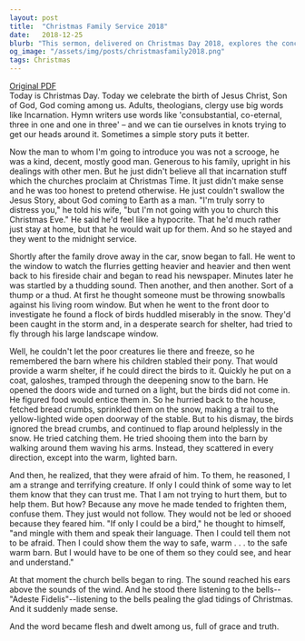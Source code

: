 ```yaml
---
layout: post
title:  "Christmas Family Service 2018"
date:   2018-12-25
blurb: "This sermon, delivered on Christmas Day 2018, explores the concept of Incarnation and the birth of Jesus Christ. Using a simple story about a man who didn't believe in the 'Jesus Story', the sermon illustrates the idea of God coming to Earth as a man. The man's experience with a flock of birds during a snowstorm helps him understand the concept of Incarnation."
og_image: "/assets/img/posts/christmasfamily2018.png"
tags: Christmas
---
```

[Original PDF](/assets/pdf/christmasfamily2018.pdf)    
Today is Christmas Day. Today we celebrate the birth of Jesus Christ, Son of God, God coming among us. Adults, theologians, clergy use big words like Incarnation. Hymn writers use words like 'consubstantial, co-eternal, three in one and one in three' – and we can tie ourselves in knots trying to get our heads around it. Sometimes a simple story puts it better.

Now the man to whom I'm going to introduce you was not a scrooge, he was a kind, decent, mostly good man. Generous to his family, upright in his dealings with other men. But he just didn't believe all that incarnation stuff which the churches proclaim at Christmas Time. It just didn't make sense and he was too honest to pretend otherwise. He just couldn't swallow the Jesus Story, about God coming to Earth as a man. "I'm truly sorry to distress you," he told his wife, "but I'm not going with you to church this Christmas Eve." He said he'd feel like a hypocrite. That he'd much rather just stay at home, but that he would wait up for them. And so he stayed and they went to the midnight service.

Shortly after the family drove away in the car, snow began to fall. He went to the window to watch the flurries getting heavier and heavier and then went back to his fireside chair and began to read his newspaper. Minutes later he was startled by a thudding sound. Then another, and then another. Sort of a thump or a thud. At first he thought someone must be throwing snowballs against his living room window. But when he went to the front door to investigate he found a flock of birds huddled miserably in the snow. They'd been caught in the storm and, in a desperate search for shelter, had tried to fly through his large landscape window.

Well, he couldn't let the poor creatures lie there and freeze, so he remembered the barn where his children stabled their pony. That would provide a warm shelter, if he could direct the birds to it. Quickly he put on a coat, galoshes, tramped through the deepening snow to the barn. He opened the doors wide and turned on a light, but the birds did not come in. He figured food would entice them in. So he hurried back to the house, fetched bread crumbs, sprinkled them on the snow, making a trail to the yellow-lighted wide open doorway of the stable. But to his dismay, the birds ignored the bread crumbs, and continued to flap around helplessly in the snow. He tried catching them. He tried shooing them into the barn by walking around them waving his arms. Instead, they scattered in every direction, except into the warm, lighted barn.

And then, he realized, that they were afraid of him. To them, he reasoned, I am a strange and terrifying creature. If only I could think of some way to let them know that they can trust me. That I am not trying to hurt them, but to help them. But how? Because any move he made tended to frighten them, confuse them. They just would not follow. They would not be led or shooed because they feared him. "If only I could be a bird," he thought to himself, "and mingle with them and speak their language. Then I could tell them not to be afraid. Then I could show them the way to safe, warm . . . to the safe warm barn. But I would have to be one of them so they could see, and hear and understand."

At that moment the church bells began to ring. The sound reached his ears above the sounds of the wind. And he stood there listening to the bells--"Adeste Fidelis"--listening to the bells pealing the glad tidings of Christmas. And it suddenly made sense.

And the word became flesh and dwelt among us, full of grace and truth.
